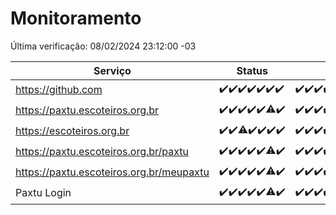 # Monitoramento

Última verificação: 08/02/2024 23:12:00 -03

|Serviço|Status|Últimas 24h|
|---|---|---|
|https://github.com|<span title="2024-02-02: OK=24">✔️</span><span title="2024-02-03: OK=24">✔️</span><span title="2024-02-04: OK=24">✔️</span><span title="2024-02-05: OK=24">✔️</span><span title="2024-02-06: OK=24">✔️</span><span title="2024-02-07: OK=24">✔️</span><span title="2024-02-08: OK=2">✔️</span>|<span title="07/02/2024 23:12:00 -03 : 200">✔️</span><span title="08/02/2024 00:07:00 -03 : 200">✔️</span><span title="08/02/2024 01:07:00 -03 : 200">✔️</span><span title="08/02/2024 02:08:00 -03 : 200">✔️</span><span title="08/02/2024 03:09:00 -03 : 200">✔️</span><span title="08/02/2024 04:07:00 -03 : 200">✔️</span><span title="08/02/2024 05:08:00 -03 : 200">✔️</span><span title="08/02/2024 06:06:00 -03 : 200">✔️</span><span title="08/02/2024 07:06:00 -03 : 200">✔️</span><span title="08/02/2024 08:03:00 -03 : 200">✔️</span><span title="08/02/2024 09:10:00 -03 : 200">✔️</span><span title="08/02/2024 10:05:00 -03 : 200">✔️</span><span title="08/02/2024 11:05:00 -03 : 200">✔️</span><span title="08/02/2024 12:06:00 -03 : 200">✔️</span><span title="08/02/2024 13:07:00 -03 : 200">✔️</span><span title="08/02/2024 14:07:00 -03 : 200">✔️</span><span title="08/02/2024 15:07:00 -03 : 200">✔️</span><span title="08/02/2024 16:04:00 -03 : 200">✔️</span><span title="08/02/2024 17:06:00 -03 : 200">✔️</span><span title="08/02/2024 18:04:00 -03 : 200">✔️</span><span title="08/02/2024 19:05:00 -03 : 200">✔️</span><span title="08/02/2024 20:06:00 -03 : 200">✔️</span><span title="08/02/2024 21:28:00 -03 : 200">✔️</span><span title="08/02/2024 22:37:00 -03 : 200">✔️</span><span title="08/02/2024 23:12:00 -03 : 200">✔️</span>|
|https://paxtu.escoteiros.org.br|<span title="2024-02-02: OK=24">✔️</span><span title="2024-02-03: OK=24">✔️</span><span title="2024-02-04: OK=24">✔️</span><span title="2024-02-05: OK=24">✔️</span><span title="2024-02-06: OK=24">✔️</span><span title="2024-02-07: OK=23, Falhas=1">⚠️</span><span title="2024-02-08: OK=2">✔️</span>|<span title="07/02/2024 23:12:00 -03 : 200">✔️</span><span title="08/02/2024 00:07:00 -03 : 200">✔️</span><span title="08/02/2024 01:07:00 -03 : 200">✔️</span><span title="08/02/2024 02:08:00 -03 : 200">✔️</span><span title="08/02/2024 03:09:00 -03 : 200">✔️</span><span title="08/02/2024 04:07:00 -03 : 200">✔️</span><span title="08/02/2024 05:08:00 -03 : 200">✔️</span><span title="08/02/2024 06:06:00 -03 : 200">✔️</span><span title="08/02/2024 07:06:00 -03 : 200">✔️</span><span title="08/02/2024 08:03:00 -03 : 200">✔️</span><span title="08/02/2024 09:10:00 -03 : 200">✔️</span><span title="08/02/2024 10:05:00 -03 : 200">✔️</span><span title="08/02/2024 11:05:00 -03 : 200">✔️</span><span title="08/02/2024 12:06:00 -03 : 200">✔️</span><span title="08/02/2024 13:07:00 -03 : 200">✔️</span><span title="08/02/2024 14:07:00 -03 : 200">✔️</span><span title="08/02/2024 15:07:00 -03 : 200">✔️</span><span title="08/02/2024 16:04:00 -03 : 200">✔️</span><span title="08/02/2024 17:06:00 -03 : 200">✔️</span><span title="08/02/2024 18:04:00 -03 : 200">✔️</span><span title="08/02/2024 19:05:00 -03 : 200">✔️</span><span title="08/02/2024 20:06:00 -03 : 200">✔️</span><span title="08/02/2024 21:28:00 -03 : 200">✔️</span><span title="08/02/2024 22:37:00 -03 : 200">✔️</span><span title="08/02/2024 23:12:00 -03 : 200">✔️</span>|
|https://escoteiros.org.br|<span title="2024-02-02: OK=24">✔️</span><span title="2024-02-03: OK=24">✔️</span><span title="2024-02-04: OK=23, Falhas=1">⚠️</span><span title="2024-02-05: OK=24">✔️</span><span title="2024-02-06: OK=24">✔️</span><span title="2024-02-07: OK=24">✔️</span><span title="2024-02-08: OK=2">✔️</span>|<span title="07/02/2024 23:12:00 -03 : 200">✔️</span><span title="08/02/2024 00:07:00 -03 : 200">✔️</span><span title="08/02/2024 01:07:00 -03 : 200">✔️</span><span title="08/02/2024 02:08:00 -03 : 200">✔️</span><span title="08/02/2024 03:09:00 -03 : 200">✔️</span><span title="08/02/2024 04:07:00 -03 : 200">✔️</span><span title="08/02/2024 05:08:00 -03 : 200">✔️</span><span title="08/02/2024 06:06:00 -03 : 200">✔️</span><span title="08/02/2024 07:06:00 -03 : 200">✔️</span><span title="08/02/2024 08:03:00 -03 : 200">✔️</span><span title="08/02/2024 09:10:00 -03 : 200">✔️</span><span title="08/02/2024 10:05:00 -03 : 200">✔️</span><span title="08/02/2024 11:05:00 -03 : 200">✔️</span><span title="08/02/2024 12:06:00 -03 : 200">✔️</span><span title="08/02/2024 13:07:00 -03 : 200">✔️</span><span title="08/02/2024 14:07:00 -03 : 200">✔️</span><span title="08/02/2024 15:07:00 -03 : 200">✔️</span><span title="08/02/2024 16:04:00 -03 : 200">✔️</span><span title="08/02/2024 17:06:00 -03 : 200">✔️</span><span title="08/02/2024 18:04:00 -03 : 200">✔️</span><span title="08/02/2024 19:05:00 -03 : 200">✔️</span><span title="08/02/2024 20:06:00 -03 : 200">✔️</span><span title="08/02/2024 21:28:00 -03 : 200">✔️</span><span title="08/02/2024 22:37:00 -03 : 200">✔️</span><span title="08/02/2024 23:12:00 -03 : 200">✔️</span>|
|https://paxtu.escoteiros.org.br/paxtu|<span title="2024-02-02: OK=24">✔️</span><span title="2024-02-03: OK=24">✔️</span><span title="2024-02-04: OK=24">✔️</span><span title="2024-02-05: OK=24">✔️</span><span title="2024-02-06: OK=24">✔️</span><span title="2024-02-07: OK=23, Falhas=1">⚠️</span><span title="2024-02-08: OK=2">✔️</span>|<span title="07/02/2024 23:12:00 -03 : 200">✔️</span><span title="08/02/2024 00:07:00 -03 : 200">✔️</span><span title="08/02/2024 01:07:00 -03 : 200">✔️</span><span title="08/02/2024 02:08:00 -03 : 200">✔️</span><span title="08/02/2024 03:09:00 -03 : 200">✔️</span><span title="08/02/2024 04:07:00 -03 : 200">✔️</span><span title="08/02/2024 05:08:00 -03 : 200">✔️</span><span title="08/02/2024 06:06:00 -03 : 200">✔️</span><span title="08/02/2024 07:06:00 -03 : 200">✔️</span><span title="08/02/2024 08:03:00 -03 : 200">✔️</span><span title="08/02/2024 09:10:00 -03 : 200">✔️</span><span title="08/02/2024 10:05:00 -03 : 200">✔️</span><span title="08/02/2024 11:05:00 -03 : 200">✔️</span><span title="08/02/2024 12:06:00 -03 : 200">✔️</span><span title="08/02/2024 13:07:00 -03 : 200">✔️</span><span title="08/02/2024 14:07:00 -03 : 200">✔️</span><span title="08/02/2024 15:07:00 -03 : 200">✔️</span><span title="08/02/2024 16:04:00 -03 : 200">✔️</span><span title="08/02/2024 17:06:00 -03 : 200">✔️</span><span title="08/02/2024 18:04:00 -03 : 200">✔️</span><span title="08/02/2024 19:05:00 -03 : 200">✔️</span><span title="08/02/2024 20:06:00 -03 : 200">✔️</span><span title="08/02/2024 21:28:00 -03 : 200">✔️</span><span title="08/02/2024 22:37:00 -03 : 200">✔️</span><span title="08/02/2024 23:12:00 -03 : 200">✔️</span>|
|https://paxtu.escoteiros.org.br/meupaxtu|<span title="2024-02-02: OK=24">✔️</span><span title="2024-02-03: OK=24">✔️</span><span title="2024-02-04: OK=24">✔️</span><span title="2024-02-05: OK=24">✔️</span><span title="2024-02-06: OK=24">✔️</span><span title="2024-02-07: OK=23, Falhas=1">⚠️</span><span title="2024-02-08: OK=2">✔️</span>|<span title="07/02/2024 23:12:00 -03 : 200">✔️</span><span title="08/02/2024 00:07:00 -03 : 200">✔️</span><span title="08/02/2024 01:07:00 -03 : 200">✔️</span><span title="08/02/2024 02:08:00 -03 : 200">✔️</span><span title="08/02/2024 03:09:00 -03 : 200">✔️</span><span title="08/02/2024 04:07:00 -03 : 200">✔️</span><span title="08/02/2024 05:08:00 -03 : 200">✔️</span><span title="08/02/2024 06:06:00 -03 : 200">✔️</span><span title="08/02/2024 07:06:00 -03 : 200">✔️</span><span title="08/02/2024 08:03:00 -03 : 200">✔️</span><span title="08/02/2024 09:10:00 -03 : 200">✔️</span><span title="08/02/2024 10:05:00 -03 : 200">✔️</span><span title="08/02/2024 11:05:00 -03 : 200">✔️</span><span title="08/02/2024 12:06:00 -03 : 200">✔️</span><span title="08/02/2024 13:07:00 -03 : 200">✔️</span><span title="08/02/2024 14:07:00 -03 : 200">✔️</span><span title="08/02/2024 15:07:00 -03 : 200">✔️</span><span title="08/02/2024 16:04:00 -03 : 200">✔️</span><span title="08/02/2024 17:06:00 -03 : 200">✔️</span><span title="08/02/2024 18:04:00 -03 : 200">✔️</span><span title="08/02/2024 19:05:00 -03 : 200">✔️</span><span title="08/02/2024 20:06:00 -03 : 200">✔️</span><span title="08/02/2024 21:28:00 -03 : 200">✔️</span><span title="08/02/2024 22:37:00 -03 : 200">✔️</span><span title="08/02/2024 23:12:00 -03 : 200">✔️</span>|
|Paxtu Login|<span title="2024-02-02: OK=24">✔️</span><span title="2024-02-03: OK=24">✔️</span><span title="2024-02-04: OK=24">✔️</span><span title="2024-02-05: OK=24">✔️</span><span title="2024-02-06: OK=24">✔️</span><span title="2024-02-07: OK=23, Falhas=1">⚠️</span><span title="2024-02-08: OK=2">✔️</span>|<span title="07/02/2024 23:12:00 -03 : 200">✔️</span><span title="08/02/2024 00:07:00 -03 : 200">✔️</span><span title="08/02/2024 01:07:00 -03 : 200">✔️</span><span title="08/02/2024 02:08:00 -03 : 200">✔️</span><span title="08/02/2024 03:09:00 -03 : 200">✔️</span><span title="08/02/2024 04:07:00 -03 : 200">✔️</span><span title="08/02/2024 05:08:00 -03 : 200">✔️</span><span title="08/02/2024 06:06:00 -03 : 200">✔️</span><span title="08/02/2024 07:06:00 -03 : 200">✔️</span><span title="08/02/2024 08:03:00 -03 : 200">✔️</span><span title="08/02/2024 09:10:00 -03 : 200">✔️</span><span title="08/02/2024 10:05:00 -03 : 200">✔️</span><span title="08/02/2024 11:05:00 -03 : 200">✔️</span><span title="08/02/2024 12:06:00 -03 : 200">✔️</span><span title="08/02/2024 13:07:00 -03 : 200">✔️</span><span title="08/02/2024 14:07:00 -03 : 200">✔️</span><span title="08/02/2024 15:07:00 -03 : 200">✔️</span><span title="08/02/2024 16:04:00 -03 : 200">✔️</span><span title="08/02/2024 17:06:00 -03 : 200">✔️</span><span title="08/02/2024 18:04:00 -03 : 200">✔️</span><span title="08/02/2024 19:05:00 -03 : 200">✔️</span><span title="08/02/2024 20:06:00 -03 : 200">✔️</span><span title="08/02/2024 21:28:00 -03 : 200">✔️</span><span title="08/02/2024 22:37:00 -03 : 200">✔️</span><span title="08/02/2024 23:12:00 -03 : 200">✔️</span>|
